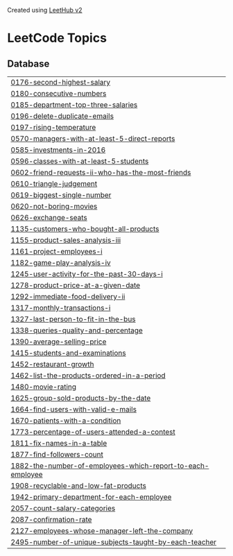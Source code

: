 Created using [LeetHub v2](https://github.com/arunbhardwaj/LeetHub-2.0)
<!---LeetCode Topics Start-->
# LeetCode Topics
## Database
|  |
| ------- |
| [0176-second-highest-salary](https://github.com/AronasZilys-a/Leet_CODE_SQL_Challenges/tree/master/0176-second-highest-salary) |
| [0180-consecutive-numbers](https://github.com/AronasZilys-a/Leet_CODE_SQL_Challenges/tree/master/0180-consecutive-numbers) |
| [0185-department-top-three-salaries](https://github.com/AronasZilys-a/Leet_CODE_SQL_Challenges/tree/master/0185-department-top-three-salaries) |
| [0196-delete-duplicate-emails](https://github.com/AronasZilys-a/Leet_CODE_SQL_Challenges/tree/master/0196-delete-duplicate-emails) |
| [0197-rising-temperature](https://github.com/AronasZilys-a/Leet_CODE_SQL_Challenges/tree/master/0197-rising-temperature) |
| [0570-managers-with-at-least-5-direct-reports](https://github.com/AronasZilys-a/Leet_CODE_SQL_Challenges/tree/master/0570-managers-with-at-least-5-direct-reports) |
| [0585-investments-in-2016](https://github.com/AronasZilys-a/Leet_CODE_SQL_Challenges/tree/master/0585-investments-in-2016) |
| [0596-classes-with-at-least-5-students](https://github.com/AronasZilys-a/Leet_CODE_SQL_Challenges/tree/master/0596-classes-with-at-least-5-students) |
| [0602-friend-requests-ii-who-has-the-most-friends](https://github.com/AronasZilys-a/Leet_CODE_SQL_Challenges/tree/master/0602-friend-requests-ii-who-has-the-most-friends) |
| [0610-triangle-judgement](https://github.com/AronasZilys-a/Leet_CODE_SQL_Challenges/tree/master/0610-triangle-judgement) |
| [0619-biggest-single-number](https://github.com/AronasZilys-a/Leet_CODE_SQL_Challenges/tree/master/0619-biggest-single-number) |
| [0620-not-boring-movies](https://github.com/AronasZilys-a/Leet_CODE_SQL_Challenges/tree/master/0620-not-boring-movies) |
| [0626-exchange-seats](https://github.com/AronasZilys-a/Leet_CODE_SQL_Challenges/tree/master/0626-exchange-seats) |
| [1135-customers-who-bought-all-products](https://github.com/AronasZilys-a/Leet_CODE_SQL_Challenges/tree/master/1135-customers-who-bought-all-products) |
| [1155-product-sales-analysis-iii](https://github.com/AronasZilys-a/Leet_CODE_SQL_Challenges/tree/master/1155-product-sales-analysis-iii) |
| [1161-project-employees-i](https://github.com/AronasZilys-a/Leet_CODE_SQL_Challenges/tree/master/1161-project-employees-i) |
| [1182-game-play-analysis-iv](https://github.com/AronasZilys-a/Leet_CODE_SQL_Challenges/tree/master/1182-game-play-analysis-iv) |
| [1245-user-activity-for-the-past-30-days-i](https://github.com/AronasZilys-a/Leet_CODE_SQL_Challenges/tree/master/1245-user-activity-for-the-past-30-days-i) |
| [1278-product-price-at-a-given-date](https://github.com/AronasZilys-a/Leet_CODE_SQL_Challenges/tree/master/1278-product-price-at-a-given-date) |
| [1292-immediate-food-delivery-ii](https://github.com/AronasZilys-a/Leet_CODE_SQL_Challenges/tree/master/1292-immediate-food-delivery-ii) |
| [1317-monthly-transactions-i](https://github.com/AronasZilys-a/Leet_CODE_SQL_Challenges/tree/master/1317-monthly-transactions-i) |
| [1327-last-person-to-fit-in-the-bus](https://github.com/AronasZilys-a/Leet_CODE_SQL_Challenges/tree/master/1327-last-person-to-fit-in-the-bus) |
| [1338-queries-quality-and-percentage](https://github.com/AronasZilys-a/Leet_CODE_SQL_Challenges/tree/master/1338-queries-quality-and-percentage) |
| [1390-average-selling-price](https://github.com/AronasZilys-a/Leet_CODE_SQL_Challenges/tree/master/1390-average-selling-price) |
| [1415-students-and-examinations](https://github.com/AronasZilys-a/Leet_CODE_SQL_Challenges/tree/master/1415-students-and-examinations) |
| [1452-restaurant-growth](https://github.com/AronasZilys-a/Leet_CODE_SQL_Challenges/tree/master/1452-restaurant-growth) |
| [1462-list-the-products-ordered-in-a-period](https://github.com/AronasZilys-a/Leet_CODE_SQL_Challenges/tree/master/1462-list-the-products-ordered-in-a-period) |
| [1480-movie-rating](https://github.com/AronasZilys-a/Leet_CODE_SQL_Challenges/tree/master/1480-movie-rating) |
| [1625-group-sold-products-by-the-date](https://github.com/AronasZilys-a/Leet_CODE_SQL_Challenges/tree/master/1625-group-sold-products-by-the-date) |
| [1664-find-users-with-valid-e-mails](https://github.com/AronasZilys-a/Leet_CODE_SQL_Challenges/tree/master/1664-find-users-with-valid-e-mails) |
| [1670-patients-with-a-condition](https://github.com/AronasZilys-a/Leet_CODE_SQL_Challenges/tree/master/1670-patients-with-a-condition) |
| [1773-percentage-of-users-attended-a-contest](https://github.com/AronasZilys-a/Leet_CODE_SQL_Challenges/tree/master/1773-percentage-of-users-attended-a-contest) |
| [1811-fix-names-in-a-table](https://github.com/AronasZilys-a/Leet_CODE_SQL_Challenges/tree/master/1811-fix-names-in-a-table) |
| [1877-find-followers-count](https://github.com/AronasZilys-a/Leet_CODE_SQL_Challenges/tree/master/1877-find-followers-count) |
| [1882-the-number-of-employees-which-report-to-each-employee](https://github.com/AronasZilys-a/Leet_CODE_SQL_Challenges/tree/master/1882-the-number-of-employees-which-report-to-each-employee) |
| [1908-recyclable-and-low-fat-products](https://github.com/AronasZilys-a/Leet_CODE_SQL_Challenges/tree/master/1908-recyclable-and-low-fat-products) |
| [1942-primary-department-for-each-employee](https://github.com/AronasZilys-a/Leet_CODE_SQL_Challenges/tree/master/1942-primary-department-for-each-employee) |
| [2057-count-salary-categories](https://github.com/AronasZilys-a/Leet_CODE_SQL_Challenges/tree/master/2057-count-salary-categories) |
| [2087-confirmation-rate](https://github.com/AronasZilys-a/Leet_CODE_SQL_Challenges/tree/master/2087-confirmation-rate) |
| [2127-employees-whose-manager-left-the-company](https://github.com/AronasZilys-a/Leet_CODE_SQL_Challenges/tree/master/2127-employees-whose-manager-left-the-company) |
| [2495-number-of-unique-subjects-taught-by-each-teacher](https://github.com/AronasZilys-a/Leet_CODE_SQL_Challenges/tree/master/2495-number-of-unique-subjects-taught-by-each-teacher) |
<!---LeetCode Topics End-->
